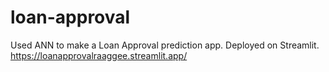 # loan-approval
Used ANN to make a Loan Approval prediction app. Deployed on Streamlit. 
https://loanapprovalraaggee.streamlit.app/
